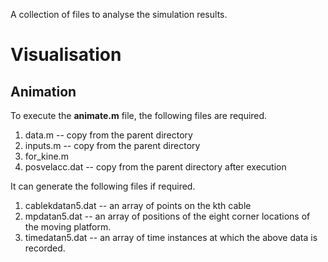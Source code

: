 A collection of files to analyse the simulation results.

# Visualisation

## Animation

To execute the **animate.m** file, the following files are required.
1. data.m -- copy from the parent directory
2. inputs.m -- copy from the parent directory
3. for_kine.m
4. posvelacc.dat -- copy from the parent directory after execution

It can generate the following files if required.
1. cablekdatan5.dat -- an array of points on the kth cable
2. mpdatan5.dat -- an array of positions of the eight corner locations of the moving platform.
3. timedatan5.dat -- an array of time instances at which the above data is recorded.


